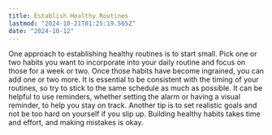 ```yaml
---
title: Establish Healthy Routines
lastmod: "2024-10-21T01:25:19.565Z"
date: "2024-10-12"
---
```


One approach to establishing healthy routines is to start small. Pick one or two habits you want to incorporate into your daily routine and focus on those for a week or two. Once those habits have become ingrained, you can add one or two more. It is essential to be consistent with the timing of your routines, so try to stick to the same schedule as much as possible. It can be helpful to use reminders, whether setting the alarm or having a visual reminder, to help you stay on track. Another tip is to set realistic goals and not be too hard on yourself if you slip up. Building healthy habits takes time and effort, and making mistakes is okay.
